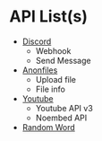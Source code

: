 # API List(s)

- [Discord](https://discord.com)
  - Webhook
  - Send Message
- [Anonfiles](https://anonfiles.com)
  - Upload file
  - File info
- [Youtube](https://youtube.com)
  - Youtube API v3
  - Noembed API
- [Random Word](https://random-word-api.herokuapp.com/home)
